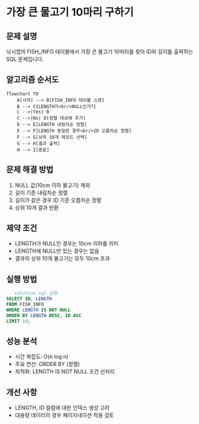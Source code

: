 # 가장 큰 물고기 10마리 구하기

## 문제 설명
낚시앱의 FISH_INFO 테이블에서 가장 큰 물고기 10마리를 찾아 ID와 길이를 출력하는 SQL 문제입니다.

## 알고리즘 순서도
```mermaid
flowchart TD
    A[시작] --> B[FISH_INFO 테이블 스캔]
    B --> C{LENGTH가<br/>NULL인가?}
    C -->|Yes| B
    C -->|No| D[정렬 대상에 추가]
    D --> E[LENGTH 내림차순 정렬]
    E --> F[LENGTH 동일한 경우<br/>ID 오름차순 정렬]
    F --> G[상위 10개 레코드 선택]
    G --> H[결과 출력]
    H --> I[종료]
```

## 문제 해결 방법
1. NULL 값(10cm 이하 물고기) 제외
2. 길이 기준 내림차순 정렬
3. 길이가 같은 경우 ID 기준 오름차순 정렬
4. 상위 10개 결과 반환

## 제약 조건
- LENGTH가 NULL인 경우는 10cm 이하를 의미
- LENGTH에 NULL만 있는 경우는 없음
- 결과의 상위 10개 물고기는 모두 10cm 초과

## 실행 방법
```sql
-- solution.sql 실행
SELECT ID, LENGTH
FROM FISH_INFO
WHERE LENGTH IS NOT NULL
ORDER BY LENGTH DESC, ID ASC
LIMIT 10;
```

## 성능 분석
- 시간 복잡도: O(n log n)
- 주요 연산: ORDER BY (정렬)
- 최적화: LENGTH IS NOT NULL 조건 선처리

## 개선 사항
- LENGTH, ID 컬럼에 대한 인덱스 생성 고려
- 대용량 데이터의 경우 페이지네이션 적용 검토 